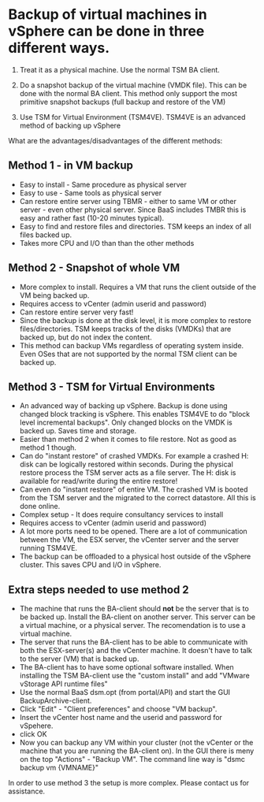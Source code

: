 Backup of virtual machines in vSphere can be done in three different ways.
==========================================================================

1) Treat it as a physical machine.  Use the normal TSM BA client.

2) Do a snapshot backup of the virtual machine  (VMDK file).  This can be done with the normal BA client. This method only support the most primitive snapshot backups  (full backup and restore of the VM) 

3) Use TSM for Virtual Environment (TSM4VE).  TSM4VE is an advanced method of backing up vSphere 

What are the advantages/disadvantages of the different methods:

Method 1 - in VM backup
-----------------------

* Easy to install - Same procedure as physical server
* Easy to use - Same tools as physical server
* Can restore entire server using TBMR - either to same VM or other server - even other physical server.
  Since BaaS includes TMBR this is easy and rather fast  (10-20 minutes typical).
* Easy to find and restore files and directories.
  TSM keeps an index of all files backed up.
* Takes more CPU and I/O than than the other methods

Method 2 - Snapshot of whole VM
-------------------------------

* More complex to install.
  Requires a VM that runs the client outside of the VM being backed up.
* Requires access to vCenter  (admin userid and password)
* Can restore entire server very fast!
* Since the backup is done at the disk level, it is more complex to restore files/directories.
  TSM keeps tracks of the disks (VMDKs) that are backed up, but do not index the content.
* This method can backup VMs regardless of operating system inside.
  Even OSes that are not supported by the normal TSM client can be backed up.

Method 3 - TSM for Virtual Environments
---------------------------------------

* An advanced way of backing up vSphere.
  Backup is done using changed block tracking is vSphere.
  This enables TSM4VE to do "block level incremental backups".
  Only changed blocks on the VMDK is backed up.  Saves time and storage.
* Easier than method 2 when it comes to file restore.
  Not as good as method 1 though.
* Can do "instant restore" of crashed VMDKs.
  For example a crashed H: disk can be logically restored within seconds.
  During the physical restore process the TSM server acts as a file server.
  The H: disk is available for read/write during the entire restore!
* Can even do "instant restore" of entire VM.
  The crashed VM is booted from the TSM server and the migrated to the correct datastore.
  All this is done online.
* Complex setup -  It does require consultancy services to install
* Requires access to vCenter  (admin userid and password)
* A lot more ports need to be opened.
  There are a lot of communication between the VM, the ESX server, the vCenter server and the server running TSM4VE.
* The backup can be offloaded to a physical host outside of the vSphere cluster.
  This saves CPU and I/O in vSphere.
 
Extra steps needed to use method 2
----------------------------------

* The machine that runs the BA-client should **not** be the server that is to be backed up.
  Install the BA-client on another server.
  This server can be a virtual machine, or a physical server.
  The recomendation is to use a virtual machine.
* The server that runs the BA-client has to be able to communicate with both the ESX-server(s) and the vCenter machine.
  It doesn't have to talk to the server (VM) that is backed up.
* The BA-client has to have some optional software installed.
  When installing the TSM BA-client use the "custom install" and add "VMware vStorage API runtime files"
* Use the normal BaaS dsm.opt  (from portal/API) and start the GUI BackupArchive-client.
* Click "Edit" - "Client preferences" and choose "VM backup". 
* Insert the vCenter host name and the userid and password for vSpehere.  
* click OK
* Now you can backup any VM within your cluster (not the vCenter or the machine that you are running the BA-client on).
  In the GUI there is meny on the top  "Actions" - "Backup VM".
  The command line way is "dsmc backup vm {VMNAME}"

In order to use method 3 the setup is more complex. Please contact us for assistance. 
